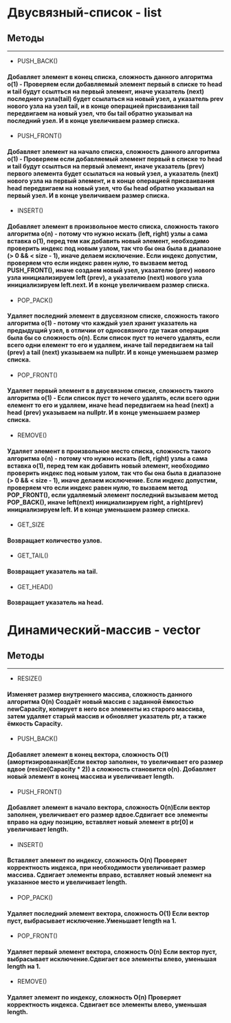 # Двусвязный-список - list
## Методы

____

+ PUSH_BACK() 
#### Добавляет элемент в конец списка, сложность данного алгоритма o(1) - Проверяем если добавляемый элемент первый в списке то head и tail будут ссылться на первый элемент, иначе указатель (next) последнего узла(tail) будет ссылаться на новый узел, а указатель prev нового узла на узел tail, и в конце операцией присваивания tail передвигаем на новый узел, что бы tail обратно указывал на последний узел. И в конце увеличиваем размер списка.

+ PUSH_FRONT()
#### Добавляет элемент на начало списка, сложность данного алгоритма o(1) -  Проверяем если добавляемый элемент первый в списке то head и tail будут ссылться на первый элемент, иначе указатель (prev) первого элемента будет ссылаться на новый узел, а указатель (next) нового узла на первый элемент, и в конце операцией присваивания head передвигаем на новый узел, что бы head обратно указывал на первый узел. И в конце увеличиваем размер списка.

+ INSERT()
#### Добавляет элемент в произвольное место списка, сложность такого алгоритма o(n) - потому что нужно искать (left, right) узлы а сама вставка o(1), перед тем как добавить новый элемент, необходимо проверить индекс под новым узлом, так что бы она была в диапазоне (> 0 && < size - 1), иначе делаем исключение. Если индекс допустим, проверяем что если индекс равен нулю, то вызваем метод PUSH_FRONT(), иначе создаем новый узел, указателю (prev) нового узла инициализируем left (prev), a указателю (next) нового узла инициализируем left.next. И в конце увеличиваем размер списка.

+ POP_PACK()
#### Удаляет последний элемент в двусвязном списке, сложность такого алгоритма o(1) - потому что каждый узел хранит указатель на предыдущий  узел, в отличии от односвязного где такая операция была бы со сложность o(n). Если список пуст то нечего удалять, если всего одни елемент то его и удаляем, иначе tail передвигаем на tail (prev) а tail (next) указываем на nullptr. И в конце уменьшаем размер списка.

+ POP_FRONT()
#### Удаляет первый элемент в в двусвязном списке, сложность такого алгоритма o(1) - Если список пуст то нечего удалять, если всего одни елемент то его и удаляем, иначе head передвигаем на head (next) а head (prev) указываем на nullptr. И в конце уменьшаем размер списка.

+ REMOVE()
#### Удаляет элемент в произвольное место списка, сложность такого алгоритма o(n) - потому что нужно искать (left, right) узлы а сама вставка o(1), перед тем как добавить новый элемент, необходимо проверить индекс под новым узлом, так что бы она была в диапазоне (> 0 && < size - 1), иначе делаем исключение. Если индекс допустим, проверяем что если индекс равен нулю, то вызваем метод POP_FRONT(), если удаляемый элемент последний вызываем метод POP_BACK(), иначе left(next) инициализируем right, а right(prev) инициализируем left. И в конце уменьшаем размер списка.

+ GET_SIZE
#### Возвращает количество узлов.

+ GET_TAIL()
#### Возвращает указатель на tail.

+ GET_HEAD()
#### Возвращает указатель на head.


# Динамический-массив - vector
## Методы

____

+ RESIZE()
#### Изменяет размер внутреннего массива, сложность данного алгоритма O(n) Создаёт новый массив с заданной ёмкостью newCapacity, копирует в него все элементы из старого массива, затем удаляет старый массив и обновляет указатель ptr, а также ёмкость Capacity.

+ PUSH_BACK()
#### Добавляет элемент в конец вектора, сложность O(1) (амортизированная)Если вектор заполнен, то увеличивает его размер вдвое (resize(Capacity * 2)) а сложность становится o(n). Добавляет новый элемент в конец массива и увеличивает length.

+ PUSH_FRONT()
#### Добавляет элемент в начало вектора, сложность O(n)Если вектор заполнен, увеличивает его размер вдвое.Сдвигает все элементы вправо на одну позицию, вставляет новый элемент в ptr[0] и увеличивает length.

+ INSERT()
#### Вставляет элемент по индексу, сложность O(n) Проверяет корректность индекса, при необходимости увеличивает размер массива. Сдвигает элементы вправо, вставляет новый элемент на указанное место и увеличивает length.

+ POP_PACK()
#### Удаляет последний элемент вектора, сложность O(1) Если вектор пуст, выбрасывает исключение.Уменьшает length на 1.

+ POP_FRONT()
#### Удаляет первый элемент вектора, сложность O(n) Если вектор пуст, выбрасывает исключение.Сдвигает все элементы влево, уменьшая length на 1.

+ REMOVE()
#### Удаляет элемент по индексу, сложность O(n) Проверяет корректность индекса. Сдвигает все элементы влево, уменьшая length.
